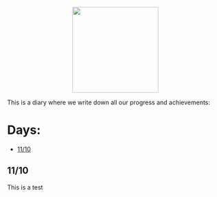 <p align="center">
  <img width="200" height="200" src="https://github.com/Ploirad/WRO-2024-ArduMASTERS/assets/148375115/122c7233-1e41-4727-894d-9d810f12458b">
</p>
This is a diary where we write down all our progress and achievements:

# Days:
- [11/10](#11/10)

## 11/10
This is a test
